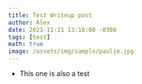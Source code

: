```yaml
---
title: Test Writeup post
author: Alex
date: 2021-11-21 13:18:00 -0300
tags: [test]
math: true
image: /assets/img/sample/paulie.jpg
---
```


* This one is also a test